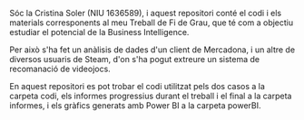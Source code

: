 Sóc la Cristina Soler (NIU 1636589), i aquest repositori conté el codi i els materials corresponents al meu Treball de Fi de Grau, que té com a objectiu estudiar el potencial de la Business Intelligence.

Per això s'ha fet un anàlisis de dades d'un client de Mercadona, i un altre de diversos usuaris de Steam, d'on s'ha pogut extreure un sistema de recomanació de videojocs.

En aquest repositori es pot trobar el codi utilitzat pels dos casos a la carpeta codi, els informes progressius durant el treball i el final a la carpeta informes, i els gràfics generats amb Power BI a la carpeta powerBI.
